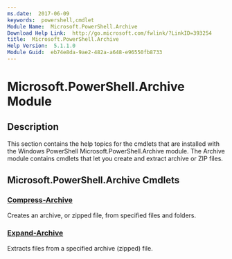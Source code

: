 ```yaml
---
ms.date:  2017-06-09
keywords:  powershell,cmdlet
Module Name:  Microsoft.PowerShell.Archive
Download Help Link:  http://go.microsoft.com/fwlink/?LinkID=393254
title:  Microsoft.PowerShell.Archive
Help Version:  5.1.1.0
Module Guid:  eb74e8da-9ae2-482a-a648-e96550fb8733
---
```


# Microsoft.PowerShell.Archive Module
## Description
This section contains the help topics for the cmdlets that are installed with the Windows PowerShell Microsoft.PowerShell.Archive module. The Archive module contains cmdlets that let you create and extract archive or ZIP files.

## Microsoft.PowerShell.Archive Cmdlets
### [Compress-Archive](Compress-Archive.md)
Creates an archive, or zipped file, from specified files and folders.


### [Expand-Archive](Expand-Archive.md)
Extracts files from a specified archive (zipped) file.

